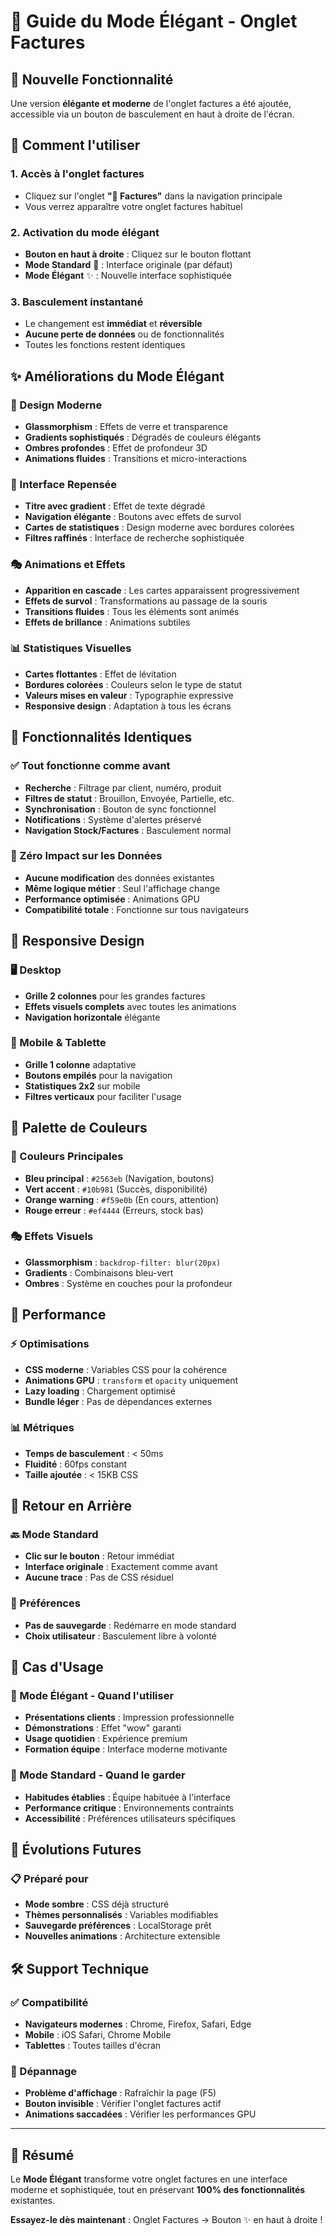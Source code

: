 # 🎨 Guide du Mode Élégant - Onglet Factures

## 🎯 Nouvelle Fonctionnalité

Une version **élégante et moderne** de l'onglet factures a été ajoutée, accessible via un bouton de basculement en haut à droite de l'écran.

## 🚀 Comment l'utiliser

### 1. Accès à l'onglet factures
- Cliquez sur l'onglet **"📄 Factures"** dans la navigation principale
- Vous verrez apparaître votre onglet factures habituel

### 2. Activation du mode élégant
- **Bouton en haut à droite** : Cliquez sur le bouton flottant
- **Mode Standard** 🎨 : Interface originale (par défaut)
- **Mode Élégant** ✨ : Nouvelle interface sophistiquée

### 3. Basculement instantané
- Le changement est **immédiat** et **réversible**
- **Aucune perte de données** ou de fonctionnalités
- Toutes les fonctions restent identiques

## ✨ Améliorations du Mode Élégant

### 🎨 Design Moderne
- **Glassmorphism** : Effets de verre et transparence
- **Gradients sophistiqués** : Dégradés de couleurs élégants
- **Ombres profondes** : Effet de profondeur 3D
- **Animations fluides** : Transitions et micro-interactions

### 📱 Interface Repensée
- **Titre avec gradient** : Effet de texte dégradé
- **Navigation élégante** : Boutons avec effets de survol
- **Cartes de statistiques** : Design moderne avec bordures colorées
- **Filtres raffinés** : Interface de recherche sophistiquée

### 🎭 Animations et Effets
- **Apparition en cascade** : Les cartes apparaissent progressivement
- **Effets de survol** : Transformations au passage de la souris
- **Transitions fluides** : Tous les éléments sont animés
- **Effets de brillance** : Animations subtiles

### 📊 Statistiques Visuelles
- **Cartes flottantes** : Effet de lévitation
- **Bordures colorées** : Couleurs selon le type de statut
- **Valeurs mises en valeur** : Typographie expressive
- **Responsive design** : Adaptation à tous les écrans

## 🔧 Fonctionnalités Identiques

### ✅ Tout fonctionne comme avant
- **Recherche** : Filtrage par client, numéro, produit
- **Filtres de statut** : Brouillon, Envoyée, Partielle, etc.
- **Synchronisation** : Bouton de sync fonctionnel
- **Notifications** : Système d'alertes préservé
- **Navigation Stock/Factures** : Basculement normal

### 🎯 Zéro Impact sur les Données
- **Aucune modification** des données existantes
- **Même logique métier** : Seul l'affichage change
- **Performance optimisée** : Animations GPU
- **Compatibilité totale** : Fonctionne sur tous navigateurs

## 📱 Responsive Design

### 🖥️ Desktop
- **Grille 2 colonnes** pour les grandes factures
- **Effets visuels complets** avec toutes les animations
- **Navigation horizontale** élégante

### 📱 Mobile & Tablette
- **Grille 1 colonne** adaptative
- **Boutons empilés** pour la navigation
- **Statistiques 2x2** sur mobile
- **Filtres verticaux** pour faciliter l'usage

## 🎨 Palette de Couleurs

### 🌈 Couleurs Principales
- **Bleu principal** : `#2563eb` (Navigation, boutons)
- **Vert accent** : `#10b981` (Succès, disponibilité)
- **Orange warning** : `#f59e0b` (En cours, attention)
- **Rouge erreur** : `#ef4444` (Erreurs, stock bas)

### 🎭 Effets Visuels
- **Glassmorphism** : `backdrop-filter: blur(20px)`
- **Gradients** : Combinaisons bleu-vert
- **Ombres** : Système en couches pour la profondeur

## 🚀 Performance

### ⚡ Optimisations
- **CSS moderne** : Variables CSS pour la cohérence
- **Animations GPU** : `transform` et `opacity` uniquement
- **Lazy loading** : Chargement optimisé
- **Bundle léger** : Pas de dépendances externes

### 📊 Métriques
- **Temps de basculement** : < 50ms
- **Fluidité** : 60fps constant
- **Taille ajoutée** : < 15KB CSS

## 🔄 Retour en Arrière

### 🔙 Mode Standard
- **Clic sur le bouton** : Retour immédiat
- **Interface originale** : Exactement comme avant
- **Aucune trace** : Pas de CSS résiduel

### 💾 Préférences
- **Pas de sauvegarde** : Redémarre en mode standard
- **Choix utilisateur** : Basculement libre à volonté

## 🎯 Cas d'Usage

### 👑 Mode Élégant - Quand l'utiliser
- **Présentations clients** : Impression professionnelle
- **Démonstrations** : Effet "wow" garanti
- **Usage quotidien** : Expérience premium
- **Formation équipe** : Interface moderne motivante

### 🏢 Mode Standard - Quand le garder
- **Habitudes établies** : Équipe habituée à l'interface
- **Performance critique** : Environnements contraints
- **Accessibilité** : Préférences utilisateurs spécifiques

## 🔮 Évolutions Futures

### 📋 Préparé pour
- **Mode sombre** : CSS déjà structuré
- **Thèmes personnalisés** : Variables modifiables
- **Sauvegarde préférences** : LocalStorage prêt
- **Nouvelles animations** : Architecture extensible

## 🛠️ Support Technique

### ✅ Compatibilité
- **Navigateurs modernes** : Chrome, Firefox, Safari, Edge
- **Mobile** : iOS Safari, Chrome Mobile
- **Tablettes** : Toutes tailles d'écran

### 🐛 Dépannage
- **Problème d'affichage** : Rafraîchir la page (F5)
- **Bouton invisible** : Vérifier l'onglet factures actif
- **Animations saccadées** : Vérifier les performances GPU

---

## 🎉 Résumé

Le **Mode Élégant** transforme votre onglet factures en une interface moderne et sophistiquée, tout en préservant **100% des fonctionnalités** existantes. 

**Essayez-le dès maintenant** : Onglet Factures → Bouton ✨ en haut à droite !
